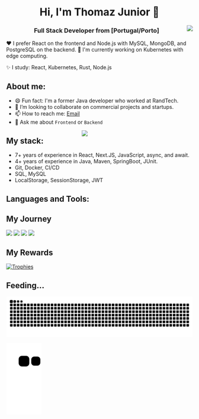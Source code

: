 <!--
**thomazjunior/thomazjunior** is a ✨ _special_ ✨ repository because its `README.md` (this file) appears on your GitHub profile.

Here are some ideas to get you started:

- 🔭 I’m currently working on ...
- 🌱 I’m currently learning ...
- 👯 I’m looking to collaborate on ...
- 🤔 I’m looking for help with ...
- 💬 Ask me about ...
- 📫 How to reach me: ...
- 😄 Pronouns: ...
- ⚡ Fun fact: ...
-->

<h1 align="center">Hi, I'm Thomaz Junior 👋 </h1>
<img align="right" src="https://visitor-badge.laobi.icu/badge?page_id=thomazjunior.thomazjunior&left_color=royalblue&right_color=black" />
<h3 align="center">Full Stack Developer from [Portugal/Porto] </h3>

❤️ I prefer React on the frontend and Node.js with MySQL, MongoDB, and PostgreSQL on the backend.
🤔 I'm currently working on Kubernetes with edge computing.

✨ I study: React, Kubernetes, Rust, Node.js

## About me:
- 😄 Fun fact: I'm a former Java developer who worked at RandTech.
- 🔭 I’m looking to collaborate on commercial projects and startups.
- 📫 How to reach me: [Email](mailto:p.thomaz.junior@gmail.com)
- 💬 Ask me about `Frontend` or `Backend`

<img align="right" src="https://octodex.github.com/images/welcometocat.png" width="300">

## My stack:
- 7+ years of experience in React, Next.JS, JavaScript, async, and await.
- 4+ years of experience in Java, Maven, SpringBoot, JUnit.
- Git, Docker, CI/CD
- SQL, MySQL
- LocalStorage, SessionStorage, JWT

## Languages and Tools:
<div align="left">
  <!-- Add your icons here -->
</div>

## My Journey
<div>
  <!-- Display GitHub stats -->
  <img width="440px" src="https://github-readme-stats.vercel.app/api?username=thomazjunior&show_icons=true&theme=onedark&count_private=true&include_all_commits=true&hide=stars,issues&show=,prs_merged,prs_merged_percentage">
  
  <!-- Display language stats with public and private contributions -->
  <img width="385px" src="https://github-readme-stats.anuraghazra1.vercel.app/api/top-langs/?username=thomazjunior&layout=compact&theme=onedark&count_private=true">

  <!-- Display activity graph for the last two years -->
  <img width="440px" src="https://github-readme-activity-graph.vercel.app/graph?username=thomazjunior&theme=github&count_private=true&include_all_commits=true">

  <!-- Display commit streak stats -->
  <img width="385px" src="https://github-readme-streak-stats.herokuapp.com/?user=thomazjunior&theme=onedark&count_private=true">
</div>

## My Rewards
[![Trophies](https://github-profile-trophy.vercel.app/?username=thomazjunior&theme=onedark)](https://github.com/ryo-ma/github-profile-trophy)

## Feeding...
![Snake animation](https://raw.githubusercontent.com/thomazjunior/thomazjunior/output/github-contribution-grid-snake-dark.svg)

![Snake animation](https://github.com/rafaballerini/rafaballerini/blob/output/github-contribution-grid-snake.svg)
